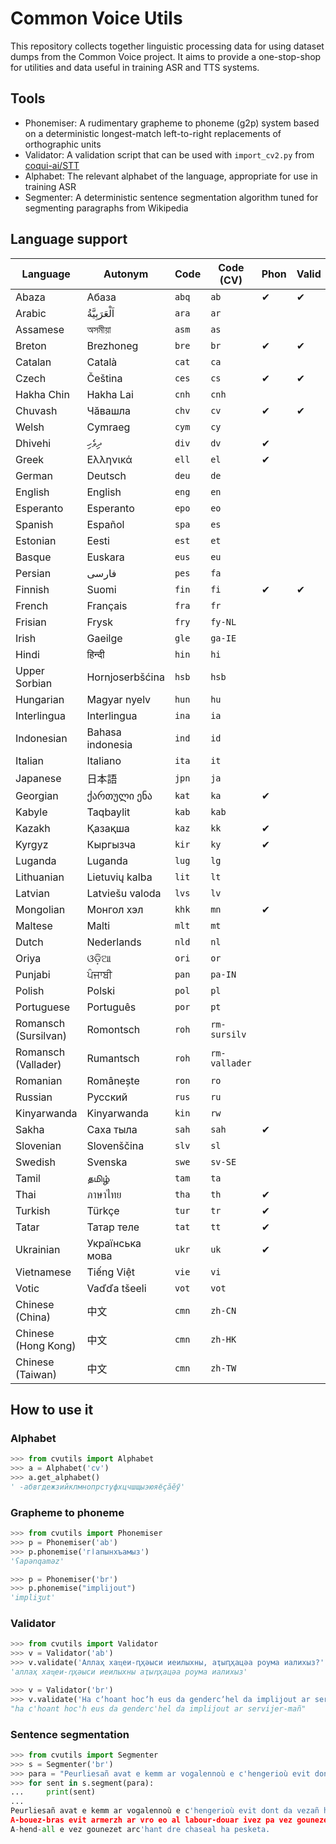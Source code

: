 # Common Voice Utils 

This repository collects together linguistic processing data for using dataset
dumps from the Common Voice project. It aims to provide a one-stop-shop for 
utilities and data useful in training ASR and TTS systems.

## Tools

* Phonemiser: A rudimentary grapheme to phoneme (g2p) system based on a deterministic longest-match left-to-right replacements of orthographic units
* Validator: A validation script that can be used with `import_cv2.py` from [coqui-ai/STT](https://github.com/coqui-ai/STT/)
* Alphabet: The relevant alphabet of the language, appropriate for use in training ASR
* Segmenter: A deterministic sentence segmentation algorithm tuned for segmenting paragraphs from Wikipedia

## Language support 

| Language | Autonym   | Code | Code (CV) | Phon | Valid | Alphabet | Segment |
|--------------------- |---------- |----- |------- |----------- |----------|---------- |------------|
| Abaza                | Абаза     |`abq` | `ab`   | ✔          | ✔         | ✔        |           |
| Arabic               | اَلْعَرَبِيَّةُ     |`ara` | `ar`   |            |           |          |            |
| Assamese             |  অসমীয়া    |`asm` | `as`   |            |           |          |            |
| Breton               | Brezhoneg |`bre` | `br`   | ✔          | ✔         | ✔        |      ✔     |
| Catalan              | Català     |`cat` | `ca`   |            |           |          |            |
| Czech                | Čeština     |`ces` | `cs`   |    ✔        |    ✔        |  ✔        |            |
| Hakha Chin           | Hakha Lai |`cnh` | `cnh`   |            |           |          |            |
| Chuvash              | Чӑвашла |`chv` | `cv`   | ✔          | ✔         | ✔        |      ✔     |
| Welsh                | Cymraeg     |`cym` | `cy`   |            |           |          |            |
| Dhivehi              | ދިވެހި |`div` | `dv`   | ✔          |        |      |         |
| Greek                | Ελληνικά |`ell` | `el`   | ✔          |        |      |         |
| German               | Deutsch     |`deu` | `de`   |            |           |          |            |
| English              | English     |`eng` | `en`   |            |           |          |            |
| Esperanto            | Esperanto     |`epo` | `eo`   |            |           |          |            |
| Spanish              | Español   |`spa` | `es`   |            |           |          |            |
| Estonian             | Eesti     |`est`    | `et`   |            |           |   ✔       |            |
| Basque               | Euskara   |`eus` | `eu`   |            |           |    ✔      |            |
| Persian              | فارسی          |`pes` | `fa`   |            |           |          |            |
| Finnish              | Suomi     |`fin` | `fi`   | ✔           |   ✔        |   ✔       |            |
| French               | Français     |`fra` | `fr`   |            |           |          |            |
| Frisian              | Frysk     |`fry` | `fy-NL`   |            |           |          |            |
| Irish                | Gaeilge     |`gle` | `ga-IE`   |            |           |    ✔      |            |
| Hindi                | हिन्दी      |`hin` | `hi`   |            |           |          |            |
| Upper Sorbian        | Hornjoserbšćina     |`hsb` | `hsb`   |            |           |       ✔   |            |
| Hungarian            | Magyar nyelv     |`hun` | `hu`   |            |           |     ✔     |            |
| Interlingua          | Interlingua     |`ina` | `ia`   |            |           |          |            |
| Indonesian           | Bahasa indonesia     |`ind` | `id`   |            |           |     ✔     |            |
| Italian              | Italiano     |`ita` | `it`   |            |           |          |            |
| Japanese             | 日本語     |`jpn` | `ja`   |            |           |          |            |
| Georgian             |  ქართული ენა    |`kat` | `ka`   |    ✔          |           | ✔         |            |
| Kabyle               | Taqbaylit     |`kab` | `kab`   |            |           |          |            |
| Kazakh               | Қазақша     |`kaz` | `kk`   |   ✔          |           |          |            |
| Kyrgyz               | Кыргызча     |`kir` | `ky`   |    ✔         |           |  ✔        |            |
| Luganda              | Luganda     |`lug` | `lg`   |            |           |          |            |
| Lithuanian           | Lietuvių kalba     |`lit` | `lt`   |            |           |          |            |
| Latvian              | Latviešu valoda    |`lvs` | `lv`   |            |           |          |            |
| Mongolian            | Монгол хэл |`khk` | `mn`   | ✔          |        |      |         |
| Maltese              | Malti     |`mlt` | `mt`   |            |           |          |            |
| Dutch                | Nederlands     |`nld` | `nl`   |            |           |          |            |
| Oriya                | ଓଡ଼ିଆ     |`ori` | `or`   |            |           |          |            |
| Punjabi              | ਪੰਜਾਬੀ     |`pan` | `pa-IN`   |            |           |          |            |
| Polish               | Polski     |`pol` | `pl`   |            |           |     ✔     |            |
| Portuguese           | Português     |`por` | `pt`   |            |           |     ✔     |            |
| Romansch (Sursilvan) | Romontsch     |`roh` | `rm-sursilv`   |            |           |  ✔        |            |
| Romansch (Vallader)  | Rumantsch     |`roh` | `rm-vallader`   |            |           |   ✔       |            |
| Romanian             | Românește     |`ron` | `ro`   |            |           |          |  ✔          |
| Russian              | Русский     |`rus` | `ru`   |            |           |     ✔     |            |
| Kinyarwanda          | Kinyarwanda     |`kin` | `rw`   |            |           |          |            |
| Sakha                | Саха тыла  |`sah` | `sah`   | ✔          |        |      |         |
| Slovenian            | Slovenščina     |`slv` | `sl`   |            |           |    ✔      |            |
| Swedish              | Svenska      |`swe` | `sv-SE`   |            |           |     ✔     |            |
| Tamil                | தமிழ்    |`tam` | `ta`   |            |           |          |            |
| Thai                 | ภาษาไทย     |`tha` | `th`   |    ✔        |           |     ✔     |            |
| Turkish              | Türkçe |`tur` | `tr`   |   ✔         |           |          |            |
| Tatar                | Татар теле |`tat` | `tt`   | ✔          |        |  ✔     |         |
| Ukrainian            |  Українська мова    |`ukr` | `uk`   |   ✔         |           |          |            |
| Vietnamese           | Tiếng Việt     |`vie` | `vi`   |            |           |          |            |
| Votic                | Vaďďa tšeeli    |`vot` | `vot`   |            |           |          |            |
| Chinese (China)      | 中文     |`cmn` | `zh-CN`   |            |           |          |            |
| Chinese (Hong Kong)  | 中文     |`cmn` | `zh-HK`   |            |           |          |            |
| Chinese (Taiwan)     | 中文     |`cmn` | `zh-TW`   |            |           |          |            |

## How to use it

### Alphabet

```python
>>> from cvutils import Alphabet
>>> a = Alphabet('cv')
>>> a.get_alphabet()
' -абвгдежзийклмнопрстуфхцчшщыэюяёҫӑӗӳ'
```

### Grapheme to phoneme

```python
>>> from cvutils import Phonemiser
>>> p = Phonemiser('ab')
>>> p.phonemise('гӏапынхъамыз')
'ʕapənqaməz'

>>> p = Phonemiser('br')
>>> p.phonemise("implijout")
'impliʒut'
```

### Validator

```python
>>> from cvutils import Validator
>>> v = Validator('ab')
>>> v.validate('Аллаҳ хаҵеи-ԥҳәыси иеилыхны, аҭыԥҳацәа роума иалихыз?')
'аллаҳ хаҵеи-ԥҳәыси иеилыхны аҭыԥҳацәа роума иалихыз'

>>> v = Validator('br')
>>> v.validate('Ha cʼhoant hocʼh eus da gendercʼhel da implijout ar servijer-mañ ?')
"ha c'hoant hoc'h eus da genderc'hel da implijout ar servijer-mañ"
```

### Sentence segmentation

```python
>>> from cvutils import Segmenter 
>>> s = Segmenter('br')
>>> para = "Peurliesañ avat e kemm ar vogalennoù e c'hengerioù evit dont da vezañ heñvel ouzh ar vogalennoù en nominativ (d.l.e. ar stumm-meneg), da skouer e hungareg: Aour, tungsten, zink, uraniom, h.a., a vez kavet e kondon Bouryatia. A-bouez-bras evit armerzh ar vro eo al labour-douar ivez pa vez gounezet gwinizh ha legumaj dreist-holl. A-hend-all e vez gounezet arc'hant dre chaseal ha pesketa."
>>> for sent in s.segment(para):
...     print(sent)
... 
Peurliesañ avat e kemm ar vogalennoù e c'hengerioù evit dont da vezañ heñvel ouzh ar vogalennoù en nominativ (d.l.e. ar stumm-meneg), da skouer e hungareg: Aour, tungsten, zink, uraniom, h.a., a vez kavet e kondon Bouryatia.
A-bouez-bras evit armerzh ar vro eo al labour-douar ivez pa vez gounezet gwinizh ha legumaj dreist-holl.
A-hend-all e vez gounezet arc'hant dre chaseal ha pesketa.
```

